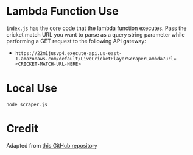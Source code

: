 <!-- README.md -->

# Lambda Function Use

`index.js` has the core code that the lambda function executes. Pass the cricket match URL you want to parse as a query string parameter while performing a GET request to the following API gateway:
* `https://22m1jusvp4.execute-api.us-east-1.amazonaws.com/default/LiveCricketPlayerScraperLambda?url=<CRICKET-MATCH-URL-HERE>`


# Local Use 
`node scraper.js`


# Credit
Adapted from [this GitHub repository](https://github.com/mskian/cricket-api-nodejs)